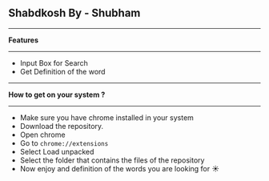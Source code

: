 ## Shabdkosh By - Shubham

* * *
**Features**
* * *
- Input Box for Search 
- Get Definition of the word

* * *
**How to get on your system ?**
* * *
- Make sure you have chrome installed in your system
- Download the repository.
- Open chrome 
- Go to `chrome://extensions`
- Select Load unpacked
- Select the folder that contains the files of the repository 
- Now enjoy and definition of the words you are looking for ☀️

